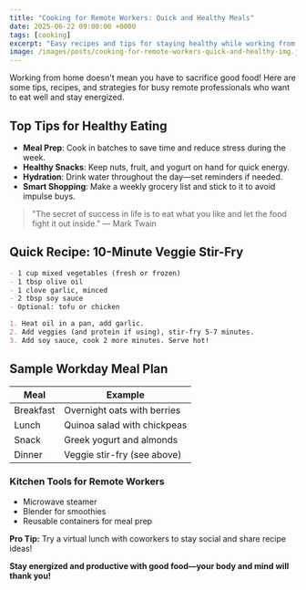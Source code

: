 ```yaml
---
title: "Cooking for Remote Workers: Quick and Healthy Meals"
date: 2025-06-22 09:00:00 +0000
tags: [cooking]
excerpt: "Easy recipes and tips for staying healthy while working from home."
image: /images/posts/cooking-for-remote-workers-quick-and-healthy-img.jpg
---
```


Working from home doesn't mean you have to sacrifice good food! Here are some tips, recipes, and strategies for busy remote professionals who want to eat well and stay energized.

## Top Tips for Healthy Eating
- **Meal Prep**: Cook in batches to save time and reduce stress during the week.
- **Healthy Snacks**: Keep nuts, fruit, and yogurt on hand for quick energy.
- **Hydration**: Drink water throughout the day—set reminders if needed.
- **Smart Shopping**: Make a weekly grocery list and stick to it to avoid impulse buys.

> "The secret of success in life is to eat what you like and let the food fight it out inside." — Mark Twain

## Quick Recipe: 10-Minute Veggie Stir-Fry

```markdown
- 1 cup mixed vegetables (fresh or frozen)
- 1 tbsp olive oil
- 1 clove garlic, minced
- 2 tbsp soy sauce
- Optional: tofu or chicken

1. Heat oil in a pan, add garlic.
2. Add veggies (and protein if using), stir-fry 5-7 minutes.
3. Add soy sauce, cook 2 more minutes. Serve hot!
```

## Sample Workday Meal Plan
| Meal      | Example                        |
|-----------|-------------------------------|
| Breakfast | Overnight oats with berries    |
| Lunch     | Quinoa salad with chickpeas    |
| Snack     | Greek yogurt and almonds       |
| Dinner    | Veggie stir-fry (see above)   |

### Kitchen Tools for Remote Workers
- Microwave steamer
- Blender for smoothies
- Reusable containers for meal prep

**Pro Tip:** Try a virtual lunch with coworkers to stay social and share recipe ideas!

**Stay energized and productive with good food—your body and mind will thank you!** 